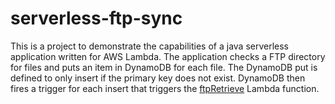# serverless-ftp-sync

This is a project to demonstrate the capabilities of a java serverless 
application written for AWS Lambda. The application checks a FTP directory
for files and puts an item in DynamoDB for each file. The DynamoDB put
is defined to only insert if the primary key does not exist. DynamoDB
then fires a trigger for each insert that triggers the 
[ftpRetrieve](https://github.com/brentlemons/serverless-ftp-retrieve)
Lambda function.